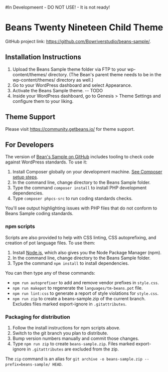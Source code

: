 #In Developmeent - DO NOT USE! - It is not ready!

# Beans Twenty Nineteen Child Theme

GitHub project link: https://github.com/Bowriverstudio/beans-sample/.


## Installation Instructions

1. Upload the Beans Sample theme folder via FTP to your wp-content/themes/ directory. (The Bean's parent theme needs to be in the wp-content/themes/ directory as well.)
2. Go to your WordPress dashboard and select Appearance.
3. Activate the Beans Sample theme.
-- TODO
4. Inside your WordPress dashboard, go to Genesis > Theme Settings and configure them to your liking.

## Theme Support

Please visit https://community.getbeans.io/ for theme support.

## For Developers

The version of [Bean's Sample on GitHub](https://github.com/Bowriverstudio/beans-sample/) includes tooling to check code against WordPress standards. To use it:

1. Install Composer globally on your development machine. [See Composer setup steps](https://getcomposer.org/doc/00-intro.md#downloading-the-composer-executable).
2. In the command line, change directory to the Beans Sample folder. 
3. Type the command `composer install` to install PHP development dependencies.
4. Type `composer phpcs-src` to run coding standards checks.

You'll see output highlighting issues with PHP files that do not conform to Beans Sample coding standards.

### npm scripts

Scripts are also provided to help with CSS linting, CSS autoprefixing, and creation of pot language files. To use them:

1. Install [Node.js](https://nodejs.org/), which also gives you the Node Package Manager (npm).
2. In the command line, change directory to the Beans Sample folder. 
3. Type the command `npm install` to install dependencies.

You can then type any of these commands:

- `npm run autoprefixer` to add and remove vendor prefixes in `style.css`.
- `npm run makepot` to regenerate the `languages/tm-beans.pot` file.
- `npm run lint:css` to generate a report of style violations for `style.css`.
- `npm run zip` to create a beans-sample.zip of the current branch. Excludes files marked export-ignore in `.gitattributes`.

### Packaging for distribution

1. Follow the install instructions for npm scripts above.
2. Switch to the git branch you plan to distribute.
3. Bump version numbers manually and commit those changes.
4. Type `npm run zip` to create `beans-sample.zip`. Files marked export-ignore in `.gitattributes` are excluded from the zip.

The `zip` command is an alias for `git archive -o beans-sample.zip --prefix=beans-sample/ HEAD`.



